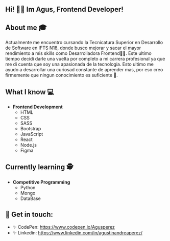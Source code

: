 ## Hi! 👋🏼 Im Agus, Frontend Developer! 

## About me :mortar_board:
Actualmente me encuentro cursando la Tecnicatura Superior en Desarrollo de Software en IFTS N18, donde busco mejorar y sacar el mayor rendimiento a mis skills como Desarrolladora Frontend💪🏼. 
Este ultimo tiempo decidi darle una vuelta por completo a mi carrera profesional ya que me di cuenta que soy una apasionada de la tecnologia. Esto ultimo me ayudo a desarrollar una curiosad constante de aprender mas, por eso creo firmemente que ningun conocimiento es suficiente 🧠. 



## What I know :computer:

- **Frontend Development**
  - HTML
  - CSS 
  - SASS
  - Bootstrap
  - JavaScript
  - React 
  - Node.js
  - Figma


## Currently learning 🕵
- **Competitive Programming**
  - Python 
  - Mongo
  - DataBase


## 🖤 Get in touch: 
* ✨ CodePen:   https://www.codepen.io/Agusperez
* ✨ Linkedin:  https://www.linkedin.com/in/agustinandreaperez/

<!---
AguuusPerez/AguuusPerez is a ✨ special ✨ repository because its `README.md` (this file) appears on your GitHub profile.
You can click the Preview link to take a look at your changes.
--->
